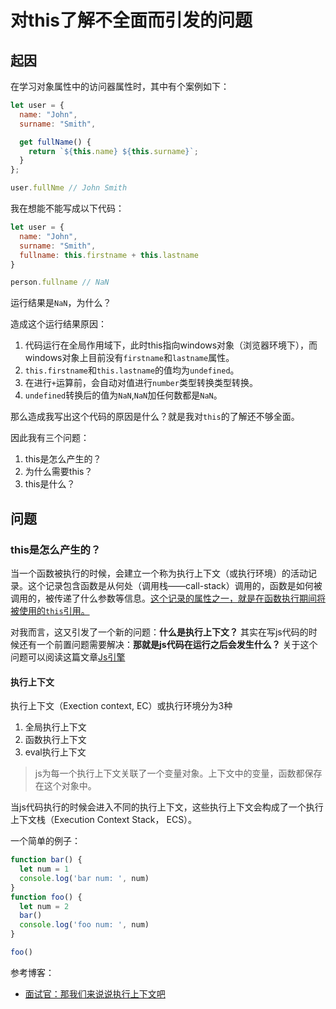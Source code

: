 # 对this了解不全面而引发的问题

## 起因

在学习对象属性中的访问器属性时，其中有个案例如下：

```js
let user = {
  name: "John",
  surname: "Smith",

  get fullName() {
    return `${this.name} ${this.surname}`;
  }
};

user.fullNme // John Smith
```

我在想能不能写成以下代码：

```js
let user = {
  name: "John",
  surname: "Smith",
  fullname: this.firstname + this.lastname
}

person.fullname // NaN
```

运行结果是`NaN`，为什么？

造成这个运行结果原因：

1. 代码运行在全局作用域下，此时this指向windows对象（浏览器环境下），而windows对象上目前没有`firstname`和`lastname`属性。
2. `this.firstname`和`this.lastname`的值均为`undefined`。
3. 在进行`+`运算前，会自动对值进行`number`类型转换类型转换。
4. `undefined`转换后的值为`NaN`,`NaN`加任何数都是`NaN`。

那么造成我写出这个代码的原因是什么？就是我对`this`的了解还不够全面。

因此我有三个问题：

1. this是怎么产生的？
2. 为什么需要this？
3. this是什么？

## 问题

### this是怎么产生的？

当一个函数被执行的时候，会建立一个称为执行上下文（或执行环境）的活动记录。这个记录包含函数是从何处（调用栈——call-stack）调用的，函数是如何被调用的，被传递了什么参数等信息。<u>这个记录的属性之一，就是在函数执行期间将被使用的`this`引用。</u>

对我而言，这又引发了一个新的问题：**什么是执行上下文？**
其实在写js代码的时候还有一个前置问题需要解决：**那就是js代码在运行之后会发生什么？** 关于这个问题可以阅读这篇文章[Js引擎](Js引擎.md)

#### 执行上下文

执行上下文（Exection context, EC）或执行环境分为3种

1. 全局执行上下文
2. 函数执行上下文
3. eval执行上下文

> js为每一个执行上下文关联了一个变量对象。上下文中的变量，函数都保存在这个对象中。

当js代码执行的时候会进入不同的执行上下文，这些执行上下文会构成了一个执行上下文栈（Execution Context Stack， ECS）。

一个简单的例子：

```js
function bar() {
  let num = 1
  console.log('bar num: ', num)
}
function foo() {
  let num = 2
  bar()
  console.log('foo num: ', num)
}

foo()
```

参考博客：

* [面试官：那我们来说说执行上下文吧](https://zhuanlan.zhihu.com/p/141582658)
